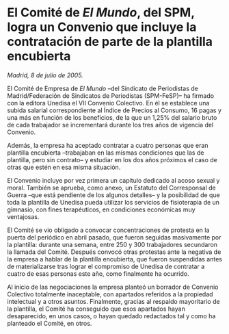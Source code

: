 # El Comité de *El Mundo*, del SPM, logra un Convenio que incluye la contratación de parte de la plantilla encubierta

*Madrid, 8 de julio de 2005.*

El Comité de Empresa de *El Mundo* –del Sindicato de Periodistas de Madrid/Federación de Sindicatos de Periodistas (SPM-FeSP)– ha firmado con la editora Unedisa el VII Convenio Colectivo. En él se establece una subida salarial correspondiente al Índice de Precios al Consumo, 16 pagas y una más en función de los beneficios, de la que un 1,25% del salario bruto de cada trabajador se incrementará durante los tres años de vigencia del Convenio.

Además, la empresa ha aceptado contratar a cuatro personas que eran plantilla encubierta –trabajaban en las mismas condiciones que las de plantilla, pero sin contrato– y estudiar en los dos años próximos el caso de otras que estén en esa misma situación.

El Convenio incluye por vez primera un capítulo dedicado al acoso sexual y moral. También se aprueba, como anexo, un Estatuto del Corresponsal de Guerra –que está pendiente de los algunos detalles– y la posibilidad de que toda la plantilla de Unedisa pueda utilizar los servicios de fisioterapia de un gimnasio, con fines terapéuticos, en condiciones económicas muy ventajosas.

El Comité se vio obligado a convocar concentraciones de protesta en la puerta del periódico en abril pasado, que fueron seguidas masivamente por la plantilla: durante una semana, entre 250 y 300 trabajadores secundaron la llamada del Comité. Después convocó otras protestas ante la negativa de la empresa a hablar de la plantilla encubierta, que fueron suspendidas antes de materializarse tras lograr el compromiso de Unedisa de contratar a cuatro de esas personas este año, como finalmente ha ocurrido.

Al inicio de las negociaciones la empresa planteó un borrador de Convenio Colectivo totalmente inaceptable, con apartados referidos a la propiedad intelectual y a otros asuntos. Finalmente, gracias al respaldo mayoritario de la plantilla, el Comité ha conseguido que esos apartados hayan desaparecido, en unos casos, o hayan quedado redactados tal y como ha planteado el Comité, en otros.
